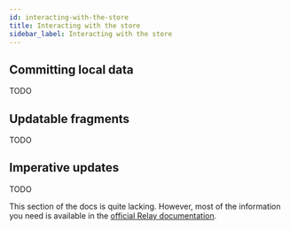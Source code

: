 ```yaml
---
id: interacting-with-the-store
title: Interacting with the store
sidebar_label: Interacting with the store
---
```


## Committing local data

TODO

## Updatable fragments

TODO

## Imperative updates

TODO

This section of the docs is quite lacking. However, most of the information you need is available in the [official Relay documentation](https://relay.dev/docs/guided-tour/updating-data/graphql-mutations/#updating-data-once-a-request-is-complete).
